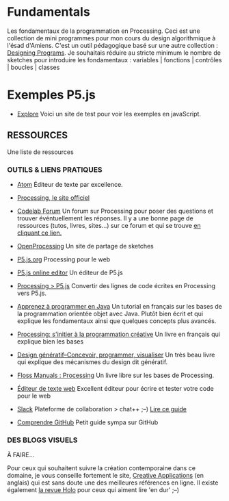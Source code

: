 # Fundamentals
Les fondamentaux de la programmation en Processing. 
Ceci est une collection de mini programmes pour mon cours du design algorithmique à l'ésad d'Amiens. C'est un outil pédagogique basé sur une autre collection : [Designing Programs](https://github.com/FreeArtBureau/DesigningPrograms). Je souhaitais réduire au stricte minimum le nombre de sketches pour introduire les fondamentaux : 
variables | fonctions | contrôles | boucles | classes


# Exemples P5.js

- [Explore](https://freeartbureau.github.io/DP_000/)
Voici un site de test pour voir les exemples en javaScript.


## RESSOURCES
Une liste de ressources

### OUTILS & LIENS PRATIQUES

- [Atom](https://atom.io/)
  Éditeur de texte par excellence. 

- [Processing, le site officiel](https://processing.org/)

- [Codelab Forum](http://codelab.fr/processing)
Un forum sur Processing pour poser des questions et trouver événtuellement les réponses.
Il y a une bonne page de ressources (tutos, livres, sites...) sur ce forum et qui se trouve [en cliquant ce lien.](http://codelab.fr/39)

- [OpenProcessing](http://www.openprocessing.org/)
Un site de partage de sketches

- [P5.js.org](https://p5js.org/)
Processing pour le web

- [P5.js online editor](https://alpha.editor.p5js.org)
Un éditeur de P5.js

- [Processing > P5.js](http://faculty.purchase.edu/joseph.mckay/p5jsconverter.html)
Convertir des lignes de code écrites en Processing vers P5.js. 

- [Apprenez à programmer en Java](https://openclassrooms.com/courses/apprenez-a-programmer-en-java)
Un tutorial en français sur les bases de la programmation orientée objet avec Java. Plutôt bien écrit et qui explique les fondamentaux ainsi que quelques concepts plus avancés. 

- [Processing: s'initier à la programmation créative](https://www.amazon.fr/Processing-Sinitier-programmation-cr-ative/dp/2100737848/ref=oosr)
Un livre en français qui explique bien les bases

- [Design génératif–Concevoir, programmer, visualiser](https://www.amazon.fr/Design-g%C3%A9n%C3%A9ratif-Concevoir-programmer-visualiser/dp/2350172155/ref=sr_1_1?s=books&ie=UTF8&qid=1472898919&sr=1-1&keywords=Design+g%C3%A9n%C3%A9ratif)
Un très beau livre qui explique des mécanismes du design dit génératif.

- [Floss Manuals : Processing](https://fr.flossmanuals.net/processing/introduction/)
Un livre libre sur les bases de Processing.

- [Éditeur de texte web](https://thimble.mozilla.org)
Excellent éditeur pour écrire et tester votre code pour le web

- [Slack](https://slack.com)
Plateforme de collaboration > chat++ ;–)
[Lire ce guide](https://get.slack.help/hc/fr-fr)

- [Comprendre GitHub](http://rogerdudler.github.io/git-guide/index.fr.html)
Petit guide sympa sur GitHub


### DES BLOGS VISUELS

À FAIRE...

Pour ceux qui souhaitent suivre la création contemporaine dans ce domaine, je vous conseille fortement le site, [Creative Applications](http://www.creativeapplications.net/) (en anglais) qui est sans doute une des meilleures références en ligne. Il existe également [la revue Holo](http://www.creativeapplications.net/holo/) pour ceux qui aiment lire 'en dur' ;–)




